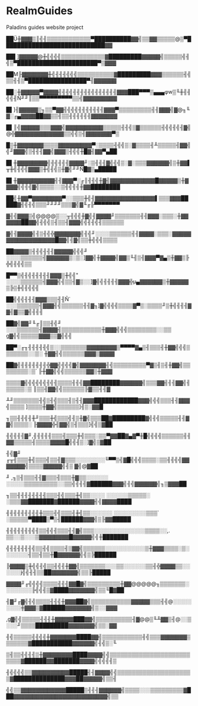 # RealmGuides
Paladins guides website project

██Ü╫▓▓▓▒║╣╢▒▒▒▒▒▒▒▒▒▒▒▒▀██████████▓▓╣▒▒▓▓▒▒▒▒▒@▒▀████████████████████████████▓▓

██▌]▓▓▓▓▓@╫╣╣╣╣▒▒▒▒▒▒▒▒▒▒▒▒▓█████████▓▓▓▓▓╣▒▒▒▒▒╣╢╣▒▀██████████████████████▀▒▓▓▓

██M╟▓▓▓▓▓▓▓╫╣╢╢╢╣╣╣▒▒▒▒▒▒▒▒▒▒▓█████████▓▓▓▒▒▒▒▒▒╢╣▒▒╢╢▒▀████████████████▀╢▓▓▓▓▓▓

██░╫▓▓▓▓▓▀▓▓▓▓╢╢╢╣╢╢╢╢╢╣╢╢╢╢╢╢▓▓▓███▀▀▀▒▄▄▄φw▒╙╫╢╢╣╣╢Ñ╜╜║▒▒▀▀▀▀▀▀▀▀▀▒▒╣▓▓▓▓▓▓▓▓▓

█▌]╢▓▓▓▓▓▒╖▒▒▀▓▓╢╣╣╣╢╢╢╢╢╢╢▓▓▓▀▒▒▒▒▒▒▒▒▒╢╢▓▓▓╣▓@╖╙▓░╓▄▓▓▓▓██▓▓▒▒╢▒▒╢╢╢╢╢╢▓▓▓▓▓▓▓

█▌║╣▓▓▓▓▓▒▒▒▓▓▓╣▓▓▓▓▓▓▓▓▓▓▒▒▒▒▒╢╢╣▒▓▒▒▒▒▒▒╢╣╣╢╣╢▓╣@╬▓▓▓▓▓▓▓▓▓▓▓▓▓▒▒╣╣▒╢▓▓▓▓▓▓▓▀▒

█▒╫▓▓▓▓▓▓▓▒▒▒▒▓▓▓▓▓▓▓▓▓▀░▒▒▒▒╢╣╣▒░▓▒▒▒▒╢╨▒▒▒▒▒╢▓▓╣╣╜▓▓▓╣▒╢╢╢▓▓╣▓▓▓▒╢╣╣╫█▓╢▓▓▀▄██

█▌╫▓▓▓▓▓▓▓▓╣╢╣╢╢╢▓▓▓▓╜░▒╢╢╢▓╣╣╣▒░▓░▒▒▒▓▓▓▓▓▓╣▒╫▓▓▌╥╫╣╢╣╣▓▓▓▒╫╣╢╣▒╫▓╣╜╜Ñ█▓▒▄█████

█▌╫▓▓▓▓▓▓▓▓▓▓╢╢▓▓▓▀░╓║╢╢╣╫▓╢▓▓▓▓▓▓▓▓▓▓▓▓█▓▓▓▓▓▒╫▓▓▓▓╣╣╢╣▓╣▒▒▒▒░░▒╢╣╢╢╫▓▓████████

██╣╫▓▓▀▓▓▓▓▓▓▓▓▀░░▒▒▒╫╣╢▓▓▓▓▓▓▓▓▓▓▓▓▓▓▓▓▌▒▒▒▓▓▓█████▓╢╣╢╣▒▒▒╜╜╜╜▒▒▒▓╣▓╙╓╟▀▀▀▀▀▀▀

▓╢╣▓▓▓▒╣@@@@▒░░╥╢╣╣╫▓╣╢▓▓▓▓╜▒▒▒▒▒▒▒╢╢▓▓▓░▒▒▒░╫▓▓▓▓▓▓██▓▓╣╢╣╣▒╢▒▒╢▓▓▓╣╣╢╢╣╢▒▒▒▒▒▒

▓╣╢▓▓▓▓╣╢▒╢╣╬▓▓▓▓▓▓▓╣╢╣╜░░░░▒▒▒▒▒▒╢╢▓▓▓▓░▒▒▒░▓▓▓▓▓▓▓▓▓▓▓▓▓▓▓▓▓▓█▓▓╣╢▓╣▒▒╫╣╣╣▒▒▒▒

██▓▓▓▓▒╢╢╣╢╢╢▓▓▓▓▓╣╣╣╜ ░░░░▒▒▒▒▒▒╢▓▓▓▓▓▓▒░▒░]▓▓╣╫▓▓▓▓╣▓▓▒╙╢▒╢▓▓▓▀▓▄▒╫▓▓▒╟╬╣╢╣╣▒▒

█▀▀▒╣╢╣╢╢╢╢╢▓▓▓▒╫╣╣" ░░░░▒▒▒▒▒▒╢▓▓▓╣╣▒▒╢▓▒░░]▓╣╣╢╢╢╢▓▓▓╬µ▄▓▓▓▓▓▓▒╫▓▓▓▓▓▒╠▒╫╣╢╣╣╣

██╣╣╣╢╢╢▓▓▓▒▒▒╢╢Ñ` ░░░▒▒▒▒▒▒╢▓▓▓╢╣▒▒▒▒▒▒╢╢▓╖]▓╣╣╣╣▒▒▒▒▓▀▒░▒▒▒▒╜▒╫╣╢╢╢▓▓╢▓▒▒▓╣╢╢╢

██▓╣▓▓╜╙╓║▒▒╢╣╜ ░░░▒▒▒▒▒▒╢▓▓▓▓╢▒▒▒▒▒▒▒▒▒▒▒╫▓▓▓╣╣╣▒▒▒▒▒▒▒▒░░▒▒ g▓╣╣▒▒▒▒▒▓▓▓▒▒▓╣╣╣

██▀░╓╖╢╢╢╢╢╣▒░░▒▒▒▒▒▒▒▓▓▓▓▓▓▓▓▒▀▀▀▀▓▄▒╢▒▒▒╢╫▓▓╣╣╣▒▒▒▒▒▒▒░░▒░ ╫▓▓╢╣▒▒▒▒▒▒▓▓▓▒▓▓▓▓

██▓╣╢╢╢╢╢╢╢╬▓▓╣╣╣╣▓╣▓▓▓▓▓▓▓╢╣▒▒▒▒▒▒▒▒▒▀▓▒╢▒╢╫▓▓╣▒▒▒▒▒▒▒▒░▒` ╟╫▓▓╣╣╣▒▒▒▒▒▒▓▓▒╫▓▓▓

▒▒▒▒▓╣╣╣╣╣╣╢╣╢▒▒▒▒╢╢╣▓▓████████▓▓▓▓▓▓╣▒▒▒▓▓╢╢╢▓▓╣╢▒▒▒▒▒░▒  ║▒▒╢▓▓╣╣▒▒▒▒▒▒╟▓▒▒╢╢▓

╨╜▒▒▒▒▒▒▒╢╣▒╢╣▒▒▒╢▒╢╢▓▓▓████████████▓▓▓╣╣╣▒▒▒╢╢▓▓▓╣▒▒▒▒   ]▒▒▒▒╫▓▓╣▒▒▒▒▒▒]╢▒░▓▓█

╖▒▒╢╢╣╢╫╜▒▒▒╫╣▒▒▒╣╢▒╫▓╣▒▒▒██▓█████████▓╣╢╣▒▒▒▒▒╢╢▓▓╣▒▒▒▒░ ╟▓▓▓▓╬╢▓▓╣▒╢▒▒▒]╣╣▒▓██

╢╣╢╢╢▓╜,╢╢╢╢╢▒▒▒╢▒▒▒╫╣▒▒▒░▒▒▀▓▓██▓▄▓▀╫█╣╣╣╣▒▒▒▒▒▒╢╢▓▓▒▒▒▒▒╢▒▒▒▒▓▓▓▓█╣╣╢▒░]▓╣▒▓██

╢╣▓╜ ╓╥╢▒▒▒╫╣▒▒▒╣▒▒╢▓▒▒▒░░░░░░░░╙▀▀▒╣▓█╣╣╣▒▒▒▒░▒▒╢╢╣╣▓▓▓▓▓▓▓╣▒▒▒▒▓▓▓▓▓╣╢▒ ▓╣@▓██

╜ ,╖▒╢▒▒▒╢╢▓▒▒▒╢▒▒▒╫▓▒▒░░░░░░  ░░░░░▒▒▒▒▒▒▒▒▒░░▒▒╣╢╢╢▓██████▓▓▓╣╢╣▓▓▓▓▓▓╣╖▒▓▓▓██

╖▒▒╢╢╢╢╢╢╢╢▒▒▒╢╣▒▒▒╫╣▒▒░░░░      ░░░░░░▒▒▒▒▒░ ░▒▒▒▓▓███████▓██████▓▓▓▓╢╣▓▓▓▓████

╢╢╢╢╢╢╢╢╢╫▒▒▒╢╣▒▒▒╢╫╣▒▒░░░░░░   ░░░░░░░░░▒▒▒` ░▒▒▒▒▒▀████▒▀▒╢██████▓▓▓╣▒╟▓▓█████

╢╢╢╢╢╢╢╣╢▒▒╢╣╢▒▒▒╢╢▓╣▒▒▒░░░░░░░░░░░░░░▒▒▒▒░░,. ▒▒░░▒░░░▒▓▓▓▓▓▓▓▓█▓▓▓▓▓╣╣╫███████

╣╢╢╢╢╢╢╣▒▒╢╣▒▒▒▒╢▒▓▓╣▒▒▒▒▒▒░░░░░░░░░░░▒╫▓▓▓▒▒▒▒░▒░░░░░░░╢▒▒╢▒▒╫█▓▓▓▓▓▓╣╣▒╠██████

 ╠▓▓▓▓▒╫╣╣╢╣▒▒╢╣╢╫▓▓╣▒▒▒▒▒▒▒░░░▒▒░░░░░░▒▒╢╬▓▓▓▓▒▒░░░░░░j╣╣╢╢▒▒██▓▓▓▓▓▓▓╣▒▒╟█████

▓▓▓▓╜╓╣╣╣╣▒▒▒▒╢╢╢▓▓█▓╣▒▒▒▒▒▒▒▒▒╫▓▓@@@@@╖▒▒▒▒▒▒▒░░░░░░░░╟╣╣╢▒▓████▓▓▓▓▓▓▓╣▒▒╙█▓██

╢▓╜╓▓╣╢╣▒▒▒▒╢╢╣╫▓▓▓██▓╣▒▒▒▒▒▒▒▒▒▒▒▓▓▓▓▓▒▒▒╢╣@░░░░░░░░░╫▓▓▓▒▓██████▓▓▓▓▓▓▓╣▒░░▓▓▓

,g▓╣╣▒▒▒▒▒╢╢╢╫▓▓▓▓▓███▓▓╣▒▒▒▒▒▒▒▒▒▒╢▓@@▒╙╨▓▓▒╢@░░▒░░░╜▒▒▒▒█████████▓▓▓▓▓▓▓╣▒▒░▓▓

╢╣▒▒▒▒▒╢╢╣╢╫▓▓▓▓▓▓▓████▓▓╣▒▒▒▒▒▒▒▒▒▒▒╢╣▒▒▒▓▓▓▓▓▓▓▒▒▒▒▒▒▒▓███████████▓▓▓▓▓▓╣╢╣▒░╙

▒╢▒▒╢╣╢╢▒╫▓▓▓▓▓▓▓▓████▓▓▓▓╣╣▒▒▒▒▒▒▒▒▒▒▒▒▒▒▒▒▒▒▒▒▒▒▒▒▒▒▓██████▓▓███████▓▓▓▓╣╣╣╢╢▒

╢╣╣╣╣▒▒▓▓▓▓▓▓▓▓▓▓█████╢╢▓▓▓▓╣╣▒▒▒▒▒▒▒▒▒▒▒▒▒▒▒▒▒▒▒▒▒▓██████████████▓▓▓██▓▓▓▓▓╣▒▒╢

╣╣▒▒▓▓▓▓▓▓▓▓▓▓▓▓█████▒╢╢╢▓▓▓▓▓▓╣▒▒▒▒░░░▒▒▒▒▒▒▒▒▒▓███▓▓▓▓▓▓▓▓▓▓▓▓▓▓▓▓▓▓▓▓▓▓▓▓▓╣▒▒

